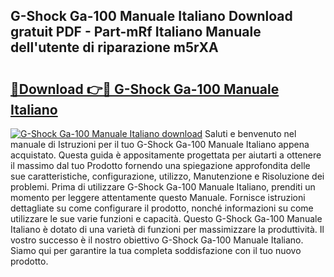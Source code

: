 ## G-Shock Ga-100 Manuale Italiano Download gratuit PDF - Part-mRf Italiano Manuale dell'utente di riparazione m5rXA

# <h2><a href="http://dfb6fmi.blite.top/?on=G-Shock+Ga-100+Manuale+Italiano">🔗Download 👉🔴 G-Shock Ga-100 Manuale Italiano</a></h2>

[![G-Shock Ga-100 Manuale Italiano download](https://i.imgur.com/lujVjoI.png)](http://dfb6fmi.blite.top/?on=G-Shock+Ga-100+Manuale+Italiano)
Saluti e benvenuto nel manuale di Istruzioni per il tuo G-Shock Ga-100 Manuale Italiano appena acquistato. Questa guida è appositamente progettata per aiutarti a ottenere il massimo dal tuo Prodotto fornendo una spiegazione approfondita delle sue caratteristiche, configurazione, utilizzo, Manutenzione e Risoluzione dei problemi. Prima di utilizzare G-Shock Ga-100 Manuale Italiano, prenditi un momento per leggere attentamente questo Manuale. Fornisce istruzioni dettagliate su come configurare il prodotto, nonché informazioni su come utilizzare le sue varie funzioni e capacità. Questo G-Shock Ga-100 Manuale Italiano è dotato di una varietà di funzioni per massimizzare la produttività. Il vostro successo è il nostro obiettivo G-Shock Ga-100 Manuale Italiano. Siamo qui per garantire la tua completa soddisfazione con il tuo nuovo prodotto.

